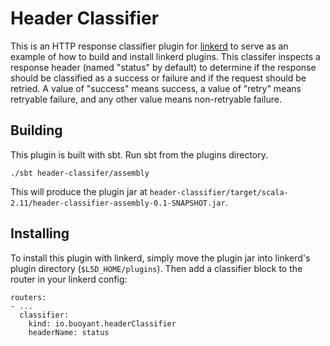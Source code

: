 # Header Classifier

This is an HTTP response classifier plugin for [linkerd](https://linkerd.io)
to serve as an example of how to build and install linkerd plugins.  This
classifer inspects a response header (named "status" by default) to determine if
the response should be classified as a success or failure and if the request
should be retried.  A value of "success" means success, a value of "retry" means
retryable failure, and any other value means non-retryable failure.

## Building

This plugin is built with sbt.  Run sbt from the plugins directory.

```
./sbt header-classifer/assembly
```

This will produce the plugin jar at
`header-classifier/target/scala-2.11/header-classifier-assembly-0.1-SNAPSHOT.jar`.

## Installing

To install this plugin with linkerd, simply move the plugin jar into linkerd's
plugin directory (`$L5D_HOME/plugins`).  Then add a classifier block to the
router in your linkerd config:

```
routers:
- ...
  classifier:
    kind: io.buoyant.headerClassifier
    headerName: status
```

